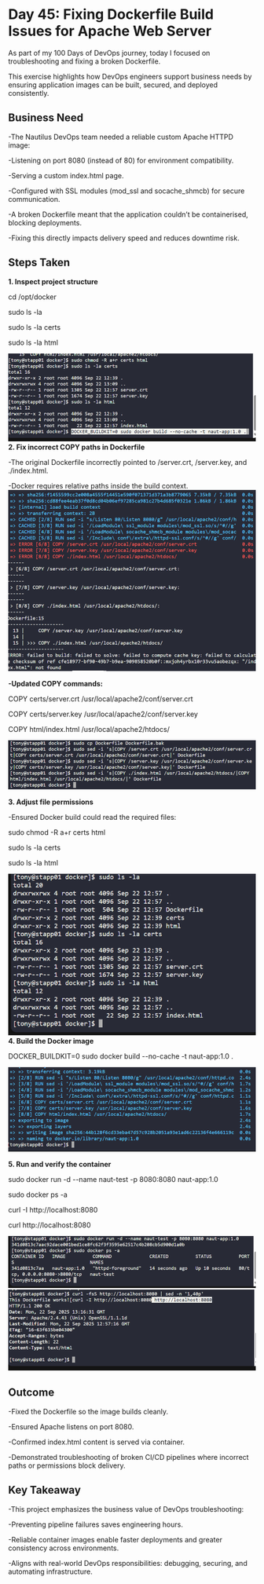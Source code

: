 # Day 45: Fixing Dockerfile Build Issues for Apache Web Server

As part of my 100 Days of DevOps journey, today I focused on troubleshooting and fixing a broken Dockerfile.

This exercise highlights how DevOps engineers support business needs by ensuring application images can be built, secured, and deployed consistently.

## Business Need

-The Nautilus DevOps team needed a reliable custom Apache HTTPD image:

-Listening on port 8080 (instead of 80) for environment compatibility.

-Serving a custom index.html page.

-Configured with SSL modules (mod_ssl and socache_shmcb) for secure communication.

-A broken Dockerfile meant that the application couldn’t be containerised, blocking deployments.

-Fixing this directly impacts delivery speed and reduces downtime risk.

## Steps Taken
**1. Inspect project structure**

cd /opt/docker

sudo ls -la

sudo ls -la certs

sudo ls -la html

![Screenshot](screenshots/list_opt_docker_and_subdirs.png)
**2. Fix incorrect COPY paths in Dockerfile**

-The original Dockerfile incorrectly pointed to /server.crt, /server.key, and ./index.html.

-Docker requires relative paths inside the build context.
![Screenshot](screenshots/docker_build_failure.png)

**-Updated COPY commands:**

COPY certs/server.crt /usr/local/apache2/conf/server.crt

COPY certs/server.key /usr/local/apache2/conf/server.key

COPY html/index.html /usr/local/apache2/htdocs/

![Screenshot](screenshots/dockerfile_after_edit.png)

**3. Adjust file permissions**

-Ensured Docker build could read the required files:

sudo chmod -R a+r certs html

sudo ls -la certs

sudo ls -la html

![Screenshot](screenshots/perms_cert_html.png)
**4. Build the Docker image**

DOCKER_BUILDKIT=0 sudo docker build --no-cache -t naut-app:1.0 .

![Screenshot](screenshots/docker_build_success.png)

**5. Run and verify the container**

sudo docker run -d --name naut-test -p 8080:8080 naut-app:1.0

sudo docker ps -a

curl -I http://localhost:8080

curl http://localhost:8080

![Screenshot](screenshots/docker_ps_running.png)
![Screenshot](screenshots/curl_output.png)

## Outcome

-Fixed the Dockerfile so the image builds cleanly.

-Ensured Apache listens on port 8080.

-Confirmed index.html content is served via container.

-Demonstrated troubleshooting of broken CI/CD pipelines where incorrect paths or permissions block delivery.

## Key Takeaway

-This project emphasizes the business value of DevOps troubleshooting:

-Preventing pipeline failures saves engineering hours.

-Reliable container images enable faster deployments and greater consistency across environments.

-Aligns with real-world DevOps responsibilities: debugging, securing, and automating infrastructure.
